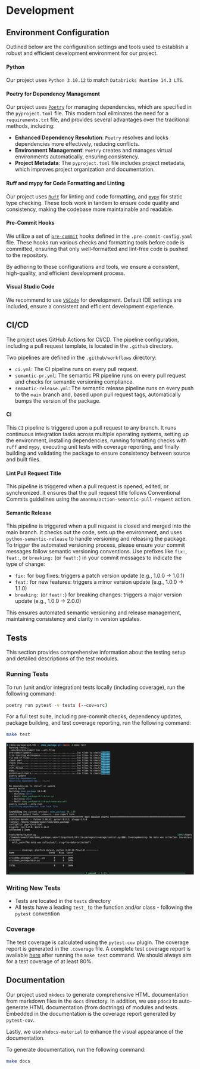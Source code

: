 # Development

## Environment Configuration

Outlined below are the configuration settings and tools used to establish a robust and efficient development environment for our project.

#### Python

Our project uses `Python 3.10.12` to match `Databricks Runtime 14.3 LTS`.

#### Poetry for Dependency Management

Our project uses [`Poetry`](https://python-poetry.org/) for managing dependencies, which are specified in the `pyproject.toml` file. This modern tool eliminates the need for a `requirements.txt` file, and provides several advantages over the traditional methods, including:

- **Enhanced Dependency Resolution**: `Poetry` resolves and locks dependencies more effectively, reducing conflicts.
- **Environment Management**: `Poetry` creates and manages virtual environments automatically, ensuring consistency.
- **Project Metadata**: The `pyproject.toml` file includes project metadata, which improves project organization and documentation.

#### Ruff and mypy for Code Formatting and Linting

Our project uses [`Ruff`](https://docs.astral.sh/ruff/) for linting and code formatting, and [`mypy`](https://mypy.readthedocs.io/en/stable/) for static type checking. These tools work in tandem to ensure code quality and consistency, making the codebase more maintainable and readable.

#### Pre-Commit Hooks

We utilize a set of [`pre-commit`](https://pre-commit.com/) hooks defined in the `.pre-commit-config.yaml` file. These hooks run various checks and formatting tools before code is committed, ensuring that only well-formatted and lint-free code is pushed to the repository.

By adhering to these configurations and tools, we ensure a consistent, high-quality, and efficient development process.

#### Visual Studio Code

We recommend to use [`VSCode`](https://code.visualstudio.com/) for development. Default IDE settings are included, ensure a consistent and efficient development experience.

## CI/CD

The project uses GitHub Actions for CI/CD. The pipeline configuration, including a pull request template, is located in the `.github` directory.

Two pipelines are defined in the `.github/workflows` directory:

- `ci.yml`: The CI pipeline runs on every pull request.
- `semantic-pr.yml`: The semantic PR pipeline runs on every pull request and checks for semantic versioning compliance.
- `semantic-release.yml`: The semantic release pipeline runs on every push to the `main` branch and, based upon pull request tags, automatically bumps the version of the package.

#### CI

This `CI` pipeline is triggered upon a pull request to any branch. It runs continuous integration tasks across multiple operating systems, setting up the environment, installing dependencies, running formatting checks with `ruff` and `mypy`, executing unit tests with coverage reporting, and finally building and validating the package to ensure consistency between source and built files.

#### Lint Pull Request Title

This pipeline is triggered when a pull request is opened, edited, or synchronized. It ensures that the pull request title follows Conventional Commits guidelines using the `amannn/action-semantic-pull-request` action.

#### Semantic Release

This pipeline is triggered when a pull request is closed and merged into the main branch. It checks out the code, sets up the environment, and uses `python-semantic-release` to handle versioning and releasing the package. To trigger the automated versioning process, please ensure your commit messages follow semantic versioning conventions. Use prefixes like `fix:`, `feat:`, or `breaking:` (or `feat!:`) in your commit messages to indicate the type of change:

- `fix:` for bug fixes: triggers a patch version update (e.g., 1.0.0 -> 1.0.1)
- `feat:` for new features: triggers a minor version update (e.g., 1.0.0 -> 1.1.0)
- `breaking:` (or `feat!:`) for breaking changes: triggers a major version update (e.g., 1.0.0 -> 2.0.0)

This ensures automated semantic versioning and release management, maintaining consistency and clarity in version updates.

## Tests

This section provides comprehensive information about the testing setup and detailed descriptions of the test modules.

### Running Tests

To run (unit and/or integration) tests locally (including coverage), run the following command:

```bash
poetry run pytest -v tests (--cov=src)
```

For a full test suite, including pre-commit checks, dependency updates, package building, and test coverage reporting, run the following command:

```bash
make test
```

![make-test](assets/make-test.png)

### Writing New Tests

- Tests are located in the `tests` directory
- All tests have a leading `test_` to the function and/or class - following the `pytest` convention

### Coverage

The test coverage is calculated using the `pytest-cov` plugin. The coverage report is generated in the `.coverage` file. A complete test coverage report is available [here](tests/index.md#coverage) after running the `make test` command. We should always aim for a test coverage of at least 80%.

## Documentation

Our project used `mkdocs` to generate comprehensive HTML documentation from markdown files in the `docs` directory. In addition, we use `pdoc3` to auto-generate HTML documentation (from doctrings) of modules and tests. Embedded in the documentation is the coverage report generated by `pytest-cov`.

Lastly, we use `mkdocs-material` to enhance the visual appearance of the documentation.

To generate documentation, run the following command:

```bash
make docs
```
